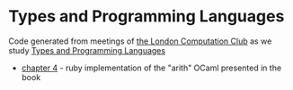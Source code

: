 # Types and Programming Languages

Code generated from meetings of [the London Computation
Club](http://london.computation.club) as we study [Types and Programming
Languages](http://www.cis.upenn.edu/~bcpierce/tapl/)

* [chapter 4](./ch-4) - ruby implementation of the "arith" OCaml presented in the book
